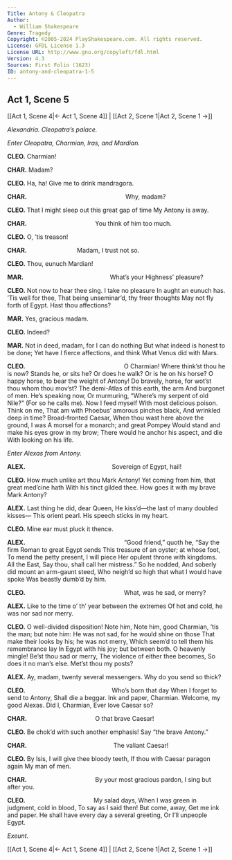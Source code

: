 ```yaml
---
Title: Antony & Cleopatra
Author: 
  - William Shakespeare
Genre: Tragedy
Copyright: ©2005-2024 PlayShakespeare.com. All rights reserved.
License: GFDL License 1.3
License URL: http://www.gnu.org/copyleft/fdl.html
Version: 4.3
Sources: First Folio (1623)
ID: antony-and-cleopatra-1-5
---
```


## Act 1, Scene 5
[[Act 1, Scene 4|← Act 1, Scene 4]] | [[Act 2, Scene 1|Act 2, Scene 1 →]]

*Alexandria. Cleopatra’s palace.*

*Enter Cleopatra, Charmian, Iras, and Mardian.*

**CLEO.**
Charmian!

**CHAR.**
Madam?

**CLEO.**
Ha, ha!
Give me to drink mandragora.

**CHAR.**
                Why, madam?

**CLEO.**
That I might sleep out this great gap of time
My Antony is away.

**CHAR.**
           You think of him too much.

**CLEO.**
O, ’tis treason!

**CHAR.**
        Madam, I trust not so.

**CLEO.**
Thou, eunuch Mardian!

**MAR.**
              What’s your Highness’ pleasure?

**CLEO.**
Not now to hear thee sing. I take no pleasure
In aught an eunuch has. ’Tis well for thee,
That being unseminar’d, thy freer thoughts
May not fly forth of Egypt. Hast thou affections?

**MAR.**
Yes, gracious madam.

**CLEO.**
Indeed?

**MAR.**
Not in deed, madam, for I can do nothing
But what indeed is honest to be done;
Yet have I fierce affections, and think
What Venus did with Mars.

**CLEO.**
                O Charmian!
Where think’st thou he is now? Stands he, or sits he?
Or does he walk? Or is he on his horse?
O happy horse, to bear the weight of Antony!
Do bravely, horse, for wot’st thou whom thou mov’st?
The demi-Atlas of this earth, the arm
And burgonet of men. He’s speaking now,
Or murmuring, “Where’s my serpent of old Nile?”
(For so he calls me). Now I feed myself
With most delicious poison. Think on me,
That am with Phoebus’ amorous pinches black,
And wrinkled deep in time? Broad-fronted Caesar,
When thou wast here above the ground, I was
A morsel for a monarch; and great Pompey
Would stand and make his eyes grow in my brow;
There would he anchor his aspect, and die
With looking on his life.

*Enter Alexas from Antony.*

**ALEX.**
              Sovereign of Egypt, hail!

**CLEO.**
How much unlike art thou Mark Antony!
Yet coming from him, that great med’cine hath
With his tinct gilded thee.
How goes it with my brave Mark Antony?

**ALEX.**
Last thing he did, dear Queen,
He kiss’d—the last of many doubled kisses⁠—
This orient pearl. His speech sticks in my heart.

**CLEO.**
Mine ear must pluck it thence.

**ALEX.**
                “Good friend,” quoth he,
“Say the firm Roman to great Egypt sends
This treasure of an oyster; at whose foot,
To mend the petty present, I will piece
Her opulent throne with kingdoms. All the East,
Say thou, shall call her mistress.” So he nodded,
And soberly did mount an arm-gaunt steed,
Who neigh’d so high that what I would have spoke
Was beastly dumb’d by him.

**CLEO.**
                What, was he sad, or merry?

**ALEX.**
Like to the time o’ th’ year between the extremes
Of hot and cold, he was nor sad nor merry.

**CLEO.**
O well-divided disposition! Note him,
Note him, good Charmian, ’tis the man; but note him:
He was not sad, for he would shine on those
That make their looks by his; he was not merry,
Which seem’d to tell them his remembrance lay
In Egypt with his joy; but between both.
O heavenly mingle! Be’st thou sad or merry,
The violence of either thee becomes,
So does it no man’s else. Met’st thou my posts?

**ALEX.**
Ay, madam, twenty several messengers.
Why do you send so thick?

**CLEO.**
              Who’s born that day
When I forget to send to Antony,
Shall die a beggar. Ink and paper, Charmian.
Welcome, my good Alexas. Did I, Charmian,
Ever love Caesar so?

**CHAR.**
           O that brave Caesar!

**CLEO.**
Be chok’d with such another emphasis!
Say “the brave Antony.”

**CHAR.**
              The valiant Caesar!

**CLEO.**
By Isis, I will give thee bloody teeth,
If thou with Caesar paragon again
My man of men.

**CHAR.**
           By your most gracious pardon,
I sing but after you.

**CLEO.**
           My salad days,
When I was green in judgment, cold in blood,
To say as I said then! But come, away,
Get me ink and paper.
He shall have every day a several greeting,
Or I’ll unpeople Egypt.

*Exeunt.*

[[Act 1, Scene 4|← Act 1, Scene 4]] | [[Act 2, Scene 1|Act 2, Scene 1 →]]